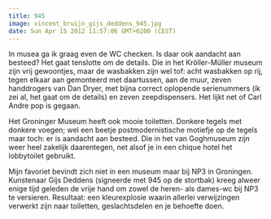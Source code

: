 ```yaml
---
title: 945
image: vincent_bruijn_gijs_deddens_945.jpg
date: Sun Apr 15 2012 11:57:06 GMT+0200 (CEST)
---
```


In musea ga ik graag even de WC checken. Is daar ook aandacht aan besteed? Het gaat tenslotte om de details. Die in het Kröller-Müller museum zijn vrij gewoontjes, maar de wasbakken zijn wel tof: acht wasbakken op rij, tegen elkaar aan gemonteerd met daartussen, aan de muur, zeven handdrogers van Dan Dryer, met bijna correct oplopende serienummers (ik zei al, het gaat om de details) en zeven zeepdispensers. Het lijkt net of Carl Andre pop is gegaan.

Het Groninger Museum heeft ook mooie toiletten. Donkere tegels met donkere voegen; wel een beetje postmodernistische motiefje op de tegels maar toch: er is aandacht aan besteed. Die in het van Goghmuseum zijn weer heel zakelijk daarentegen, net alsof je in een chique hotel het lobbytoilet gebruikt.

Mijn favoriet bevindt zich niet in een museum maar bij NP3 in Groningen. Kunstenaar Gijs Deddens (signeerde met 945 op de stortbak) kreeg alweer enige tijd geleden de vrije hand om zowel de heren- als dames-wc bij NP3 te versieren. Resultaat: een kleurexplosie waarin allerlei verwijzingen verwerkt zijn naar toiletten, geslachtsdelen en je behoefte doen.
